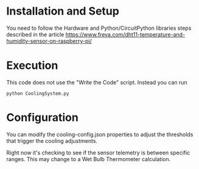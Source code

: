 # Installation and Setup
You need to follow the Hardware and Python/CircuitPython libraries steps described in the article 
https://www.freva.com/dht11-temperature-and-humidity-sensor-on-raspberry-pi/

# Execution
This code does not use the "Write the Code" script. Instead you can run

```python CoolingSystem.py```

# Configuration
You can modify the cooling-config.json properties to adjust the thresholds that trigger the 
cooling adjustments.

Right now it's checking to see if the sensor telemetry is between specific ranges. This may
change to a Wet Bulb Thermometer calculation.
